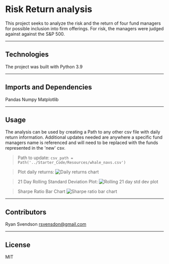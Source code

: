 # Risk Return analysis

This project seeks to analyze the risk and the return of four fund managers for possible inclusion into firm offerings. For risk, the managers were judged against against the S&P 500. 

---

## Technologies

The project was built with Python 3.9

---

## Imports and Dependencies 

Pandas
Numpy
Matplotlib

---

## Usage

The analysis can be used by creating a Path to any other csv file with daily return information. Additional updates needed are anywhere a specific fund managers name is referenced and will need to be replaced with the funds represented in the 'new' csv. 

> Path to update: 
    ```csv_path = Path('../Starter_Code/Resources/whale_navs.csv')```
    
> Plot daily returns: 
![Daily returns chart](daily_return.png)

> 21 Day Rolling Standard Deviation Plot:
![Rolling 21 day std dev plot](21_day_std_dev.png)

> Sharpe Ratio Bar Chart
![Sharpe ratio bar chart](sharpe_ratio_bar_chart.png)

---

## Contributors

Ryan Svendson
rsvensdon@gmail.com
 
---

## License

MIT